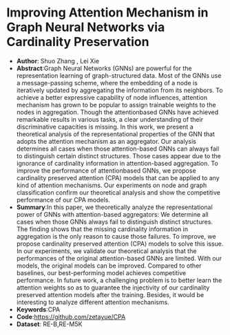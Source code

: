 # Improving Attention Mechanism in Graph Neural Networks via Cardinality Preservation
* **Author**: Shuo Zhang , Lei Xie
* **Abstract**:Graph Neural Networks (GNNs) are powerful for the representation learning of graph-structured data. Most of the GNNs use a message-passing scheme, where the embedding of a node is iteratively updated by aggregating the information from its neighbors. To achieve a better expressive capability of node influences, attention mechanism has grown to be popular to assign trainable weights to the nodes in aggregation. Though the attentionbased GNNs have achieved remarkable results in various tasks, a clear understanding of their discriminative capacities is missing. In this work, we present a theoretical analysis of the representational properties of the GNN that adopts the attention mechanism as an aggregator. Our analysis determines all cases when those attention-based GNNs can always fail to distinguish certain distinct structures. Those cases appear due to the ignorance of cardinality information in attention-based aggregation. To improve the performance of attentionbased GNNs, we propose cardinality preserved attention (CPA) models that can be applied to any kind of attention mechanisms. Our experiments on node and graph classification confirm our theoretical analysis and show the competitive performance of our CPA models.
* **Summary**:In this paper, we theoretically analyze the representational power of GNNs with attention-based aggregators: We determine all cases when those GNNs always fail to distinguish distinct structures. The finding shows that the missing cardinality information in aggregation is the only reason to cause those failures. To improve, we propose cardinality preserved attention (CPA) models to solve this issue. In our experiments, we validate our theoretical analysis that the performances of the original attention-based GNNs are limited. With our models, the original models can be improved. Compared to other baselines, our best-performing model achieves competitive performance. In future work, a challenging problem is to better learn the attention weights so as to guarantee the injectivity of our cardinality preserved attention models after the training. Besides, it would be interesting to analyze different attention mechanisms.
* **Keywords**:CPA
* **Code**:https://github.com/zetayue/CPA
* **Dataset**: RE-B,RE-M5K